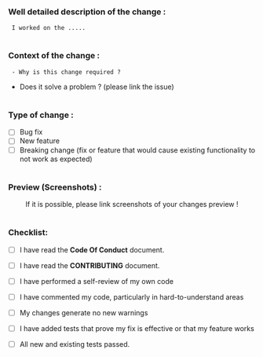 <!---- This is the PR Template !-->

<!-- Make sure to follow each step so that your PR is explained and easy to read !-->

<!-- It may take from your time, but think that collaborators and contributors will get your changes in a good way !-->

<!--- Thanks for considering that !-->

### Well detailed description of the change :

<!-- Explain what you have done !-->

     I worked on the .....

#

### Context of the change :

<!-- Make sure to answer to these questions !-->

     - Why is this change required ?
 
<!-- Link the issue below if you are resolving an issue !-->

<!-- If you aren't, delete the question !-->

- Does it solve a problem ? (please link the issue)
 
#

### Type of change :

<!-- You should choice 1 option -->

<!-- add a x in [ ] if true !-->

<!-- Delete options that aren't revelant!-->


- [ ] Bug fix
- [ ] New feature
- [ ] Breaking change (fix or feature that would cause existing functionality to not work as expected)

#

### Preview (Screenshots) :

<!-- While providing screenshots, delete the text below !-->

<!-- try as much as possible to explain each change in each screenshot !-->

<!-- Don't forget to delete the p element while providing screeshots !-->

<p align="center">If it is possible, please link screenshots of your changes preview !
</p>

#

### Checklist:

<!-- Check your work !-->

<!-- add a x in [] if done !-->

<!-- let things that you didn't do !-->

- [ ] I have read the **Code Of Conduct** document.
- [ ] I have read the **CONTRIBUTING** document.
- [ ] I have performed a self-review of my own code
- [ ] I have commented my code, particularly in hard-to-understand areas
- [ ] My changes generate no new warnings
- [ ] I have added tests that prove my fix is effective or that my feature works
- [ ] All new and existing tests passed.


<!--- Mumble Community thank you a lot for explaining each detail !-->